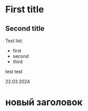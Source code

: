 # First title
## Second title

Test list:
- first
- second
- third

test test

22.03.2024

# новый заголовок



